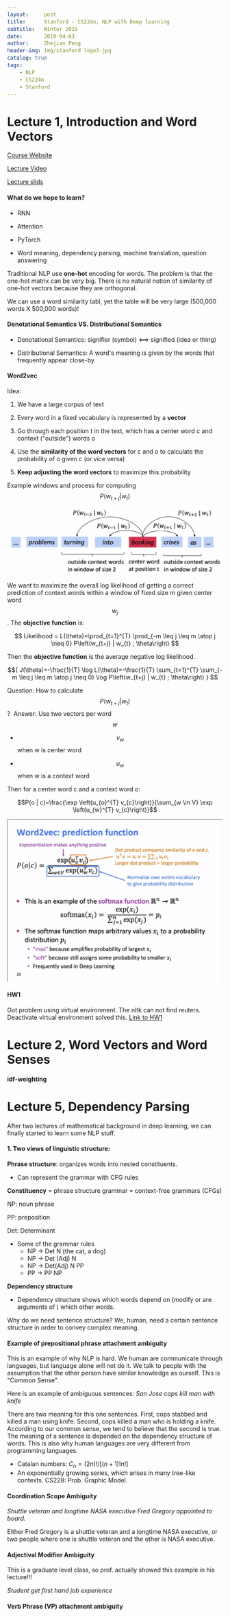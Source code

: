 ```yaml
---
layout:     post
title:      Stanford - CS224n, NLP with Deep learning
subtitle:   Winter 2019
date:       2019-04-03
author:     Zhejian Peng
header-img: img/stanford_logo3.jpg
catalog: true
tags:
    - NLP
    - CS224n
    - Stanford
---
```


<!-- Add math equation API -->

<script src='https://cdnjs.cloudflare.com/ajax/libs/mathjax/2.7.5/MathJax.js?config=TeX-MML-AM_CHTML' async></script>

# Lecture 1, Introduction and Word Vectors
[Course Website](http://web.stanford.edu/class/cs224n/)

[Lecture Video](http://onlinehub.stanford.edu/cs224)

[Lecture slids](http://web.stanford.edu/class/cs224n/slides/cs224n-2019-lecture01-wordvecs1.pdf)

#### What do we hope to learn?
- RNN

- Attention

- PyTorch

- Word meaning, dependency parsing, machine translation, question answering

 

Traditional NLP use **one-hot** encoding for words.
The problem is that the one-hot matrix can be very big.
There is no natural notion of similarity of one-hot vectors because they are orthogonal.

We can use a word similarity tabl, yet the table will be very large (500,000 words X 500,000 words)!

#### Denotational Semantics VS. Distributional Semantics

- Denotational Semantics: signifier (symbol) ⟺ signified (idea or thing)

- Distributional Semantics: A word's meaning is given by the words that frequently appear close-by


#### Word2vec
Idea:

1. We have a large corpus of text

2. Every word in a fixed vocabulary is represented by a **vector**

3. Go through each position t in the text, which has a center word c and context ("outside") words o

4. Use the **similarity of the word vectors** for c and o to calculate the probability of o given c (or vice versa)

5. **Keep adjusting the word vectors** to maximize this probability

Example windows and process for computing $${P(w_{t+j} | w_t)} $$
![-](https://raw.githubusercontent.com/JazzikPeng/jazzikpeng.github.io/master/img/CS224n_Stanford/SS1.png)

We want to maximize the overall log likelihood of getting a correct prediction of context words within a window of fixed size m given center word $$ w_j$$. The **objective function** is:

$$ Likelihood = L(\theta)=\prod_{t=1}^{T} \prod_{-m \leq j \leq m \atop j \neq 0} P\left(w_{t+j} | w_{t} ; \theta\right) $$

Then the **objective function** is the average negative log likelihood. 

$${ J(\theta)=-\frac{1}{T} \log L(\theta)=-\frac{1}{T} \sum_{t=1}^{T} \sum_{-m \leq j \leq m \atop j \neq 0} \log P\left(w_{t+j} | w_{t} ; \theta\right) } $$


Question: How to calculate $${P(w_{t+j} | w_t)}$$ ? 
![]()
Answer: Use two vectors per word $$w$$

- $$v_w$$ when w is center word

- $$u_w$$ when w is a context word

Then for a center word c and a context word o:

$$P(o | c)=\frac{\exp \left(u_{o}^{T} v_{c}\right)}{\sum_{w \in V} \exp \left(u_{w}^{T} v_{c}\right)}$$

![-](https://raw.githubusercontent.com/JazzikPeng/jazzikpeng.github.io/master/img/CS224n_Stanford/SS2.png)  

#### HW1
Got problem using virtual environment. The nltk can not find reuters. Deactivate virtual environment solved this.
[Link to HW1](https://github.com/JazzikPeng/jazzikpeng.github.io/blob/master/_posts/CS224n/exploring_word_vectors.ipynb)


# Lecture 2, Word Vectors and Word Senses

#### idf-weighting

# Lecture 5, Dependency Parsing

After two lectures of mathematical background in deep learning, we can finally started to learn some NLP stuff.

#### 1. Two views of linguistic structure:

**Phrase structure**: organizes words into nested constituents. 

-  Can represent the grammar with CFG rules

**Constituency** = phrase structure grammar = context-free grammars (CFGs)

NP: noun phrase

PP: preposition

Det: Determinant


- Some of the grammar rules
    - NP -> Det N (the cat, a dog)
    - NP -> Det (Adj) N
    - NP -> Det(Adj) N PP
    - PP -> PP NP

**Dependency structure**

- Dependency structure shows which words depend on (modify or are arguments of ) which other words.  

Why do we need sentence structure? We, human, need a certain sentence structure in order to convey complex meaning.

#### Example of prepositional phrase attachment ambiguity

This is an example of why NLP is hard. We human are communicate through languages, but language alone will not do it. We talk to people
with the assumption that the other person have similar knowledge as ourself. This is "Common Sense". 

Here is an example of ambiguous sentences:
*San Jose cops kill man with knife*

There are two meaning for this one sentences. First, cops stabbed and killed a man using knife.
Second, cops killed a man who is holding a knife. According to our common sense, we tend to believe that the second is true.
The meaning of a sentence is depended on the dependency structure of words. This is also why human languages are very different 
from programming languages.

- Catalan numbers: ${ C_n = (2n)! / [(n+1)!n!]}$ 
- An exponentially growing series, which arises in many tree-like contexts. CS228: Prob. Graphic Model.

#### Coordination Scope Ambiguity

*Shuttle veteran and longtime NASA executive Fred Gregory appointed to board.*

Either Fred Gregory is a shuttle veteran and a longtime NASA executive, or two people where one is shuttle veteran and the other is NASA executive.

#### Adjectival Modifier Ambiguity
This is a graduate level class, so prof. actually showed this example in his lecture!!!

*Student get first hand job experience*


#### Verb Phrase (VP) attachment ambiguity


